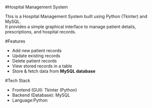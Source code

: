 #Hospital Management System

This is a Hospital Management System built using Python (Tkinter) and MySQL.  
It provides a simple graphical interface to manage patient details, prescriptions, and hospital records.

#Features
- Add new patient records  
- Update existing records  
- Delete patient records  
- View stored records in a table  
- Store & fetch data from **MySQL database**  

#Tech Stack
- Frontend (GUI): Tkinter (Python)  
- Backend (Database): MySQL  
- Language:Python  
